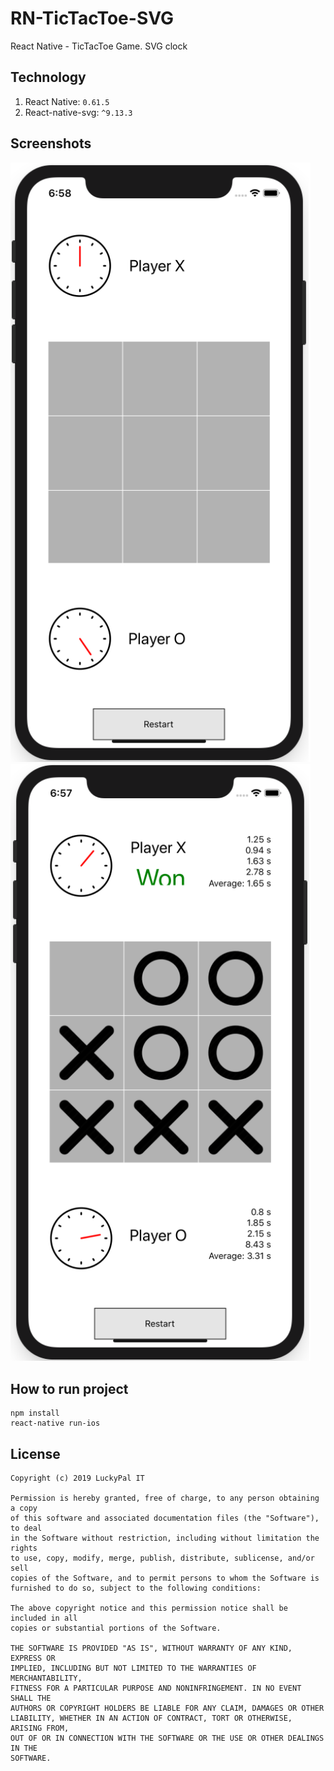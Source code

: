 # RN-TicTacToe-SVG

React Native - TicTacToe Game.
SVG clock


## Technology
1. React Native: `0.61.5`
2. React-native-svg: `^9.13.3`

## Screenshots
<img src="screenshots/init.png" width="480"> <img src="screenshots/win.png" width="480">

## How to run project

```
npm install
react-native run-ios
```

## License

```
Copyright (c) 2019 LuckyPal IT

Permission is hereby granted, free of charge, to any person obtaining a copy
of this software and associated documentation files (the "Software"), to deal
in the Software without restriction, including without limitation the rights
to use, copy, modify, merge, publish, distribute, sublicense, and/or sell
copies of the Software, and to permit persons to whom the Software is
furnished to do so, subject to the following conditions:

The above copyright notice and this permission notice shall be included in all
copies or substantial portions of the Software.

THE SOFTWARE IS PROVIDED "AS IS", WITHOUT WARRANTY OF ANY KIND, EXPRESS OR
IMPLIED, INCLUDING BUT NOT LIMITED TO THE WARRANTIES OF MERCHANTABILITY,
FITNESS FOR A PARTICULAR PURPOSE AND NONINFRINGEMENT. IN NO EVENT SHALL THE
AUTHORS OR COPYRIGHT HOLDERS BE LIABLE FOR ANY CLAIM, DAMAGES OR OTHER
LIABILITY, WHETHER IN AN ACTION OF CONTRACT, TORT OR OTHERWISE, ARISING FROM,
OUT OF OR IN CONNECTION WITH THE SOFTWARE OR THE USE OR OTHER DEALINGS IN THE
SOFTWARE.
```